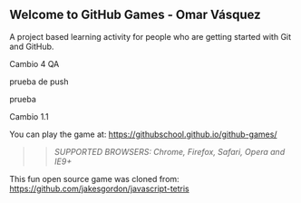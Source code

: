 ## Welcome to GitHub Games - Omar Vásquez

A project based learning activity for people who are getting started with Git and GitHub.

Cambio 4 QA

prueba de push

prueba

Cambio 1.1


You can play the game at: https://githubschool.github.io/github-games/

>> _*SUPPORTED BROWSERS*: Chrome, Firefox, Safari, Opera and IE9+_

This fun open source game was cloned from: https://github.com/jakesgordon/javascript-tetris
